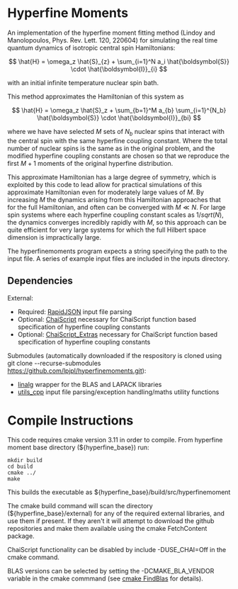 # Hyperfine Moments

An implementation of the hyperfine moment fitting method (Lindoy and Manolopoulos, Phys. Rev. Lett. 120, 220604) for simulating the real time quantum dynamics of isotropic central spin Hamiltonians:

$$ \hat{H} = \omega_z \hat{S}_{z} + \sum_{i=1}^N a_i \hat{\boldsymbol{S}} \cdot \hat{\boldsymbol{I}}_{i} $$

with an initial infinite temperature nuclear spin bath.

This method approximates the Hamiltonian of this system as

$$ \hat{H} = \omega_z \hat{S}_z + \sum_{b=1}^M a_{b} \sum_{i=1}^{N_b} \hat{\boldsymbol{S}} \cdot \hat{\boldsymbol{I}}_{bi} $$

where we have have selected $M$ sets of $N_b$ nuclear spins that interact with the central spin with the same hyperfine coupling constant.  Where the total number of nuclear spins is the same as in the original problem, and the modified hyperfine coupling constants are chosen so that we reproduce the first $M+1$ moments of the original hyperfine distribution.

This approximate Hamiltonian has a large degree of symmetry, which is exploited by this code to lead allow for practical simulations of this approximate Hamiltonian even for moderately large values of $M$.  By increasing $M$ the dynamics arising from this Hamiltonian approaches that for the full Hamiltonian, and often can be converged with $M \ll N$.  For large spin systems where each hyperfine coupling constant scales as $1/sqrt(N)$, the dynamics converges incredibly rapidly with $M$, so this approach can be quite efficient for very large systems for which the full Hilbert space dimension is impractically large.

The hyperfinemoments program expects a string specifying the path to the input file.  A series of example input files are included in the inputs directory.

## Dependencies
External:
- Required: [RapidJSON](https://rapidjson.org/) input file parsing
- Optional: [ChaiScript](https://chaiscript.com/) necessary for ChaiScript function based specification of hyperfine coupling constants
- Optional: [ChaiScript_Extras](https://github.com/ChaiScript/ChaiScript_Extras) necessary for ChaiScript function based specification of hyperfine coupling constants


Submodules (automatically downloaded if the respository is cloned using git clone --recurse-submodules https://github.com/lpjpl/hyperfinemoments.git):
- [linalg](https://github.com/lpjpl/linalg) wrapper for the BLAS and LAPACK libraries
- [utils_cpp](https://github.com/lpjpl/utils_cpp) input file parsing/exception handling/maths utility functions

# Compile Instructions
This code requires cmake version 3.11 in order to compile. From hyperfine moment base directory (${hyperfine_base}) run:
```console
mkdir build
cd build
cmake ../
make
```

This builds the executable as ${hyperfine_base}/build/src/hyperfinemoment

The cmake build command will scan the directory (${hyperfine_base}/external) for any of the required external libraries, and use them if present.  If they aren't it will attempt to download the github repositories and make them available using the cmake FetchContent package.

ChaiScript functionality can be disabled by include  -DUSE_CHAI=Off in the cmake command.

BLAS versions can be selected by setting the -DCMAKE_BLA_VENDOR variable in the cmake commmand (see [cmake FindBlas](https://cmake.org/cmake/help/latest/module/FindBLAS.html) for details).

   
    

